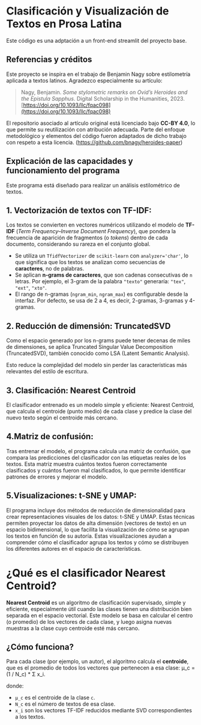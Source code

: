 # Clasificación y Visualización de Textos en Prosa Latina
Este código es una adptación a un front-end streamlit del proyecto base.

## Referencias y créditos

Este proyecto se inspira en el trabajo de Benjamin Nagy sobre estilometría aplicada a textos latinos. Agradezco especialmente su artículo:

> Nagy, Benjamin. *Some stylometric remarks on Ovid’s Heroides and the Epistula Sapphus*. Digital Scholarship in the Humanities, 2023. [https://doi.org/10.1093/llc/fqac098](https://doi.org/10.1093/llc/fqac098)

El repositorio asociado al artículo original está licenciado bajo **CC-BY 4.0**, lo que permite su reutilización con atribución adecuada. Parte del enfoque metodológico y elementos del código fueron adaptados de dicho trabajo con respeto a esta licencia. (https://github.com/bnagy/heroides-paper)


## Explicación de las capacidades y funcionamiento del programa

Este programa está diseñado para realizar un análisis estilométrico de textos.

## 1. Vectorización de textos con TF-IDF:

Los textos se convierten en vectores numéricos utilizando el modelo de **TF-IDF** (*Term Frequency–Inverse Document Frequency*), que pondera la frecuencia de aparición de fragmentos (o *tokens*) dentro de cada documento, considerando su rareza en el conjunto global.

- Se utiliza un `TfidfVectorizer` de `scikit-learn` con `analyzer='char'`, lo que significa que los textos se analizan como secuencias de **caracteres**, no de palabras.
- Se aplican **n-grams de caracteres**, que son cadenas consecutivas de `n` letras. Por ejemplo, el 3-gram de la palabra `"texto"` generaría: `"tex"`, `"ext"`, `"xto"`.
- El rango de n-gramas (`ngram_min`, `ngram_max`) es configurable desde la interfaz. Por defecto, se usa de 2 a 4, es decir, 2-gramas, 3-gramas y 4-gramas.

## 2. Reducción de dimensión: TruncatedSVD
Como el espacio generado por los n-grams puede tener decenas de miles de dimensiones, se aplica Truncated Singular Value Decomposition (TruncatedSVD), también conocido como LSA (Latent Semantic Analysis).

Esto reduce la complejidad del modelo sin perder las características más relevantes del estilo de escritura.

## 3. Clasificación: Nearest Centroid
El clasificador entrenado es un modelo simple y eficiente: Nearest Centroid, que calcula el centroide (punto medio) de cada clase y predice la clase del nuevo texto según el centroide más cercano.

## 4.Matriz de confusión:

Tras entrenar el modelo, el programa calcula una matriz de confusión, que compara las predicciones del clasificador con las etiquetas reales de los textos. Esta matriz muestra cuántos textos fueron correctamente clasificados y cuántos fueron mal clasificados, lo que permite identificar patrones de errores y mejorar el modelo.

## 5.Visualizaciones: t-SNE y UMAP:

El programa incluye dos métodos de reducción de dimensionalidad para crear representaciones visuales de los datos: t-SNE y UMAP. Estas técnicas permiten proyectar los datos de alta dimensión (vectores de texto) en un espacio bidimensional, lo que facilita la visualización de cómo se agrupan los textos en función de su autoría. Estas visualizaciones ayudan a comprender cómo el clasificador agrupa los textos y cómo se distribuyen los diferentes autores en el espacio de características.

# ¿Qué es el clasificador Nearest Centroid?

**Nearest Centroid** es un algoritmo de clasificación supervisado, simple y eficiente, especialmente útil cuando las clases tienen una distribución bien separada en el espacio vectorial. Este modelo se basa en calcular el centro (o promedio) de los vectores de cada clase, y luego asigna nuevas muestras a la clase cuyo centroide esté más cercano.

##  ¿Cómo funciona?

Para cada clase (por ejemplo, un autor), el algoritmo calcula el **centroide**, que es el promedio de todos los vectores que pertenecen a esa clase: μ_c = (1 / N_c) * Σ x_i.

donde:
- `μ_c` es el centroide de la clase `c`.
- `N_c` es el número de textos de esa clase.
- `x_i` son los vectores TF-IDF reducidos mediante SVD correspondientes a los textos.
